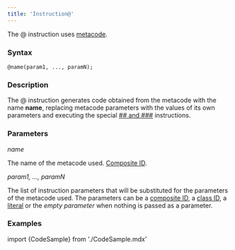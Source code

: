 ```yaml
---
title: 'Instruction@'
---
```


The @ instruction uses [metacode](Metaprogramming.md#metacode).

### Syntax

    @name(param1, ..., paramN);

### Description

The @ instruction generates code obtained from the metacode with the name **name**, replacing metacode parameters with the values of its own parameters and executing the special [\#\# and \#\#\#](Metaprogramming.md#concat) instructions. 

### Parameters 

*name*

The name of the metacode used. [Composite ID](IDs.md#cid-broken).  

*param1, ..., paramN*

The list of instruction parameters that will be substituted for the parameters of the metacode used. The parameters can be a [composite ID](IDs.md#cid-broken), a [class ID](IDs.md#classid-broken), a [literal](Literals.md) or the *empty parameter* when nothing is passed as a parameter.

### Examples


import {CodeSample} from './CodeSample.mdx'

<CodeSample url="https://documentation.lsfusion.org/sample?file=InstructionSample&block=implementmeta"/>

  
